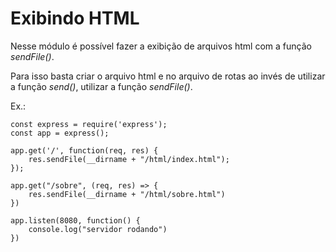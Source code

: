 # Exibindo HTML

Nesse módulo é possível fazer a exibição de arquivos html com a função *sendFile()*.

Para isso basta criar o arquivo html e no arquivo de rotas ao invés de utilizar a função *send()*, utilizar a função *sendFile()*.

Ex.:
```
const express = require('express');
const app = express();

app.get('/', function(req, res) {
    res.sendFile(__dirname + "/html/index.html");
});

app.get("/sobre", (req, res) => {
    res.sendFile(__dirname + "/html/sobre.html")
})

app.listen(8080, function() {
    console.log("servidor rodando")
})
```